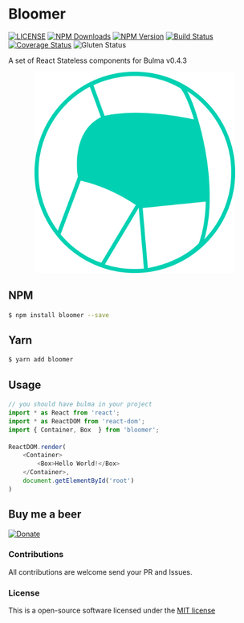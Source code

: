 Bloomer
==================================

[![LICENSE](https://img.shields.io/badge/license-MIT-blue.svg?style=flat-square)](https://github.com/AlgusDark/bloomer/blob/master/LICENSE.md)
[![NPM Downloads](https://img.shields.io/npm/dm/bloomer.svg?style=flat-square)](http://npmjs.com/package/bloomer)
[![NPM Version](https://img.shields.io/npm/v/bloomer.svg?style=flat-square)](http://npmjs.com/package/bloomer)
[![Build Status](https://travis-ci.org/AlgusDark/bloomer.svg?branch=master)](https://travis-ci.org/AlgusDark/bloomer)
[![Coverage Status](https://coveralls.io/repos/github/AlgusDark/bloomer/badge.svg?branch=master)](https://coveralls.io/github/AlgusDark/bloomer?branch=master)
![Gluten Status](https://img.shields.io/badge/Gluten-Free-green.svg)

A set of React Stateless components for Bulma v0.4.3

<p align="center">
    <a href='http://bloomer.js.org'>
        <img src='https://github.com/AlgusDark/bloomer/blob/master/docs/07990594.png' width=400>
    </a>
</p>

## NPM
```sh
$ npm install bloomer --save
```

## Yarn
```sh
$ yarn add bloomer
```

## Usage
```javascript
// you should have bulma in your project
import * as React from 'react';
import * as ReactDOM from 'react-dom';
import { Container, Box  } from 'bloomer';

ReactDOM.render(
    <Container>
        <Box>Hello World!</Box>
    </Container>,
    document.getElementById('root')
)
```

## Buy me a beer
[![Donate](https://img.shields.io/badge/Donate-PayPal-green.svg)](https://www.paypal.me/algusdark)

### Contributions
All contributions are welcome send your PR and Issues.

### License
This is a open-source software licensed under the [MIT license](https://github.com/AlgusDark/bloomer/blob/master/LICENSE.md)
